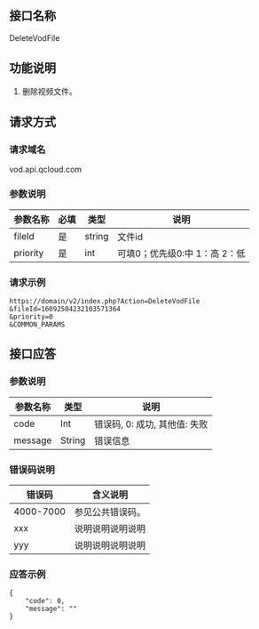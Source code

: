 ## 接口名称
DeleteVodFile

## 功能说明
1. 删除视频文件。

## 请求方式

### 请求域名
vod.api.qcloud.com

### 参数说明
| 参数名称 | 必填 | 类型 | 说明 |
|---------|---------|---------|---------|
| fileId | 是 | string | 文件id |
| priority | 是 | int | 可填0；优先级0:中 1：高 2：低 |

### 请求示例
```
https://domain/v2/index.php?Action=DeleteVodFile
&fileId=16092504232103571364
&priority=0
&COMMON_PARAMS
```
## 接口应答

### 参数说明
| 参数名称 | 类型 | 说明 |
|---------|---------|---------|
| code | Int | 错误码, 0: 成功, 其他值: 失败 |
| message | String | 错误信息 |

### 错误码说明
| 错误码 | 含义说明|
|---------|---------|
| 4000-7000 | 参见公共错误码。  |
| xxx | 说明说明说明说明  |
| yyy | 说明说明说明说明 |

### 应答示例
```
{
    "code": 0,
    "message": ""
}
```
